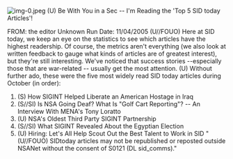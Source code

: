 ![img-0.jpeg](img-0.jpeg)
(U) Be With You in a Sec -- I'm Reading the 'Top 5 SID today Articles'!

FROM: the editor
Unknown
Run Date: 11/04/2005
(U//FOUO) Here at SID today, we keep an eye on the statistics to see which articles have the highest readership. Of course, the metrics aren't everything (we also look at written feedback to gauge what kinds of articles are of greatest interest), but they're still interesting. We've noticed that success stories --especially those that are war-related -- usually get the most attention.
(U) Without further ado, these were the five most widely read SID today articles during October (in order):

1. (S) How SIGINT Helped Liberate an American Hostage in Iraq
2. (S//SI) Is NSA Going Deaf? What Is "Golf Cart Reporting"? -- An Interview With MENA's Tony Loratto
3. (U) NSA's Oldest Third Party SIGINT Partnership
4. (S//SI) What SIGINT Revealed About the Egyptian Election
5. (U) Hiring: Let's All Help Scout Out the Best Talent to Work in SID
"(U//FOUO) SIDtoday articles may not be republished or reposted outside NSANet without the consent of S0121 (DL sid_comms)."
